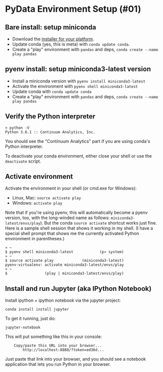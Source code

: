 # PyData Environment Setup (#01)

## Bare install: setup miniconda

- Download the [installer for your platform](http://conda.pydata.org/miniconda.html).
- Update conda (yes, this is meta) with `conda update conda`.
- Create a "play" environment with `pandas` and deps, `conda create --name play pandas`

## pyenv install: setup miniconda3-latest version

- Install a miniconda version with `pyenv install miniconda3-latest`
- Activate the environment with `pyenv shell miniconda3-latest`
- Update conda with `conda update conda`
- Create a "play" environment with `pandas` and deps, `conda create --name play
  pandas`

## Verify the Python interpreter

    > python -V
    Python 3.6.1 :: Continuum Analytics, Inc.

You should see the "Continuum Analytics" part if you are using conda's Python
interpreter.

To deactivate your conda environment, either close your shell or use the
`deactivate` script.

## Activate environment

Activate the environment in your shell (or cmd.exe for Windows):

- Linux, Mac: `source activate play`
- Windows: `activate play`

Note that if you're using pyenv, this will automatically become a pyenv
version, too, with the long-winded name as follows:
`miniconda3-latest/envs/play`). But the conda `source activate` shortcut works
just fine. Here is a sample shell session that shows it working in my shell. (I
have a special shell prompt that shows me the currently activated Python
environment in parentheses.)

```text
» ~
$ pyenv shell miniconda3-latest            (p» system)
» ~
$ source activate play             (miniconda3-latest)
pyenv-virtualenv: activate miniconda3-latest/envs/play
» ~
$                 (play | miniconda3-latest/envs/play)
```

## Install and run Jupyter (aka IPython Notebook)

Install ipython + ipython notebook via the jupyter project:

`conda install install jupyter`

To get it running, just do:

`jupyter-notebook`

This will put something like this in your console:

```
    Copy/paste this URL into your browser...
        http://localhost:8888/?token=ed36d...
```

Just paste that link into your browser, and you should see a notebook
application that lets you run Python in your browser.

